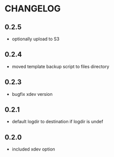 # CHANGELOG

## 0.2.5

* optionally upload to S3

## 0.2.4

* moved template backup script to files directory

## 0.2.3

* bugfix xdev version

## 0.2.1

* default logdir to destination if logdir is undef

## 0.2.0

* included xdev option
